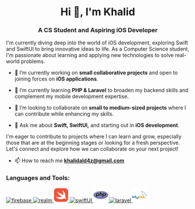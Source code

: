 <h1 align="center">Hi 👋, I'm Khalid</h1>
<h3 align="center">A CS Student and Aspiring iOS Developer</h3>

I'm currently diving deep into the world of iOS development, exploring Swift and SwiftUI to bring innovative ideas to life. As a Computer Science student, I'm passionate about learning and applying new technologies to solve real-world problems.

- 🔭 I’m currently working on **small collaborative projects** and open to joining forces on **iOS applications**.

- 🌱 I’m currently learning **PHP & Laravel** to broaden my backend skills and complement my mobile development expertise.

- 👯 I’m looking to collaborate on **small to medium-sized projects** where I can contribute while enhancing my skills.

- 💬 Ask me about **Swift, SwiftUI,** and starting out in **iOS development**.



I'm eager to contribute to projects where I can learn and grow, especially those that are at the beginning stages or looking for a fresh perspective. Let's connect and explore how we can collaborate on your next project!
- 📫 How to reach me **khalidald4z@gmail.com**

</p>


<h3 align="left">Languages and Tools:</h3>
<p align="left">
  <a href="https://firebase.google.com/" target="_blank" rel="noreferrer"> <img src="https://www.vectorlogo.zone/logos/firebase/firebase-icon.svg" alt="firebase" width="40" height="40"/> </a>
  <a href="https://realm.io/" target="_blank" rel="noreferrer"> <img src="https://raw.githubusercontent.com/bestofjs/bestofjs-webui/8665e8c267a0215f3159df28b33c365198101df5/public/logos/realm.svg" alt="realm" width="40" height="40"/> </a>
  <a href="https://developer.apple.com/swift/" target="_blank" rel="noreferrer"> <img src="https://raw.githubusercontent.com/devicons/devicon/master/icons/swift/swift-original.svg" alt="swift" width="40" height="40"/> </a>
  <a href="https://developer.apple.com/swiftui/" target="_blank" rel="noreferrer"> <img src="https://developer.apple.com/assets/elements/icons/swiftui/swiftui-96x96_2x.png" alt="swiftUI" width="40" height="40"/> </a>
  <a href="https://www.php.net/" target="_blank" rel="noreferrer"> <img src="https://raw.githubusercontent.com/devicons/devicon/master/icons/php/php-original.svg" alt="php" width="40" height="40"/> </a>
  <a href="https://laravel.com/" target="_blank" rel="noreferrer"> <img src="https://www.svgrepo.com/show/353985/laravel.svg" alt="laravel" width="40" height="40"/> </a>
  <a href="https://www.mysql.com/" target="_blank" rel="noreferrer"> <img src="https://raw.githubusercontent.com/devicons/devicon/master/icons/mysql/mysql-original-wordmark.svg" alt="mysql" width="40" height="40"/> </a>
</p>



